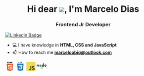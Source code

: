 

<h1 align="center">Hi dear <img src="https://raw.githubusercontent.com/kaueMarques/kaueMarques/master/hi.gif" width="30px">, I'm Marcelo Dias </h1>
<h3 align="center">Frontend Jr Developer</h3>


[![Linkedin Badge](https://img.shields.io/badge/-LinkedIn-00aeff?style=flat-square&logo=Linkedin&logoColor=white&link=https://www.linkedin.com/in/marcelo-silva-dias-413218176/)](https://www.linkedin.com/in/marcelo-silva-dias-413218176/)

- 💻 I have knowledge in **HTML, CSS and JavaScript**
- 📫 How to reach me **marceloobig@outlook.com**

<p align="left">
<img src="https://raw.githubusercontent.com/devicons/devicon/master/icons/html5/html5-original-wordmark.svg" alt="html5"  width="30" height="30"/>
<img src="https://raw.githubusercontent.com/devicons/devicon/master/icons/css3/css3-plain-wordmark.svg" alt="css3"  width="30" height="30"/>
<img src="https://raw.githubusercontent.com/devicons/devicon/master/icons/javascript/javascript-original.svg" alt="javascript" width="30" height="30"/>
<img src="https://raw.githubusercontent.com/devicons/devicon/master/icons/nodejs/nodejs-original-wordmark.svg" alt="nodejs" width="32" height="32"/></p><p 
</p>

<p align="center">



<!--
**marcelodiasdev/marcelodiasdev** is a ✨ _special_ ✨ repository because its `README.md` (this file) appears on your GitHub profile.



Here are some ideas to get you started:

- 🔭 I’m currently working on ...
- 🌱 I’m currently learning ...
- 👯 I’m looking to collaborate on ...
- 🤔 I’m looking for help with ...
- 💬 Ask me about ...
- 📫 How to reach me: ...
- 😄 Pronouns: ...
- ⚡ Fun fact: ...
-->
